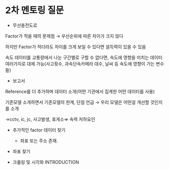 # 2차 멘토링 질문

- 무선충전도로

Factor가 적을 때의 문제점 → 우선순위에 따른 차이가 크지 않다

하지만 Factor가 적더라도 차이를 크게 보일 수 있다면 설득력이 있을 수 있음

속도 데이터를 교통량에서 나눈 구간별로 구할 수 없다면, 속도에 영향을 미치는 데이터 여러가지로 대체 가능(사고횟수, 과속단속카메라 대수, 날씨 등 속도에 영향이 가는 변수들)

- 보고서

Reference를 더 추가하며 데이터 소개(어떤 기관에서 집계한 어떤 데이터를 사용)

기존모델 소개하면서 기존모델의 한계, 단점 언급 → 우리 모델은 어떤걸 개선할 것인지를 소개

→cctv, ic, jc, 사고발생, 휴게소⇒ 속력 저하요인

- 추가적인 factor 데이터 찾기
    - 좌표 또는 주소 존재.

- 좌표 찾기
- 크롤링 및 시각화 INTRODUCTION